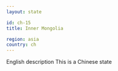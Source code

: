 ```yaml
---
layout: state

id: ch-15
title: Inner Mongolia

region: asia
country: ch
---
```

English description
This is a Chinese state